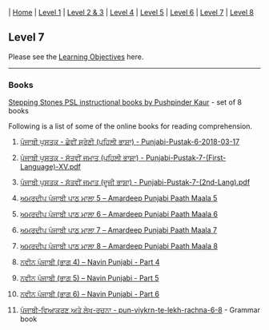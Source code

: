| [Home](https://amardeep0.github.io/learnPunjabi/) | [Level 1](https://amardeep0.github.io/learnPunjabi/Level-1_Punjabi%20Alphabets/) | [Level 2 & 3](https://amardeep0.github.io/learnPunjabi/Level_2-3_Matra/) | [Level 4](https://amardeep0.github.io/learnPunjabi/Level-4_Intermediate/) | [Level 5](https://amardeep0.github.io/learnPunjabi/Level-5_intermediate/) | [Level 6](https://amardeep0.github.io/learnPunjabi/Level-6_Advanced/) | [Level 7](https://amardeep0.github.io/learnPunjabi/Level-7_Advanced/) | [Level 8](https://amardeep0.github.io/learnPunjabi/Level-8_WorldLanguageCompetencyTesting/)

## Level 7 

Please see the [Learning Objectives](https://amardeep0.github.io/learnPunjabi/Level-7_Advanced/Level_7_Goals) here. 

---
 
### Books

[Stepping Stones PSL instructional books  by Pushpinder Kaur](http://www.tejpublishing.com/books#all_books) - set of 8 books


Following is a list of some of the online books for reading comprehension. 


1. [ਪੰਜਾਬੀ ਪੁਸਤਕ - ਛੇਵੀਂ ਸ਼੍ਰੇਣੀ (ਪਹਿਲੀ ਭਾਸ਼ਾ) - Punjabi-Pustak-6-2018-03-17](http://files-cdn.pseb.ac.in/pseb_files/Punjabi-Pustak-6-2018-03-17)

2. [ਪੰਜਾਬੀ ਪੁਸਤਕ - ਸੱਤਵੀਂ ਜਮਾਤ (ਪਹਿਲੀ ਭਾਸ਼ਾ) - Punjabi-Pustak-7-(First-Language)-XV.pdf](http://files-cdn.pseb.ac.in/pseb_files/Punjabi-Pustak-7-(First-Language)-XV.pdf)

3. [ਪੰਜਾਬੀ ਪੁਸਤਕ - ਸੱਤਵੀਂ ਜਮਾਤ (ਦੂਜੀ ਭਾਸ਼ਾ) - Punjabi-Pustak-7-(2nd-Lang).pdf](http://files-cdn.pseb.ac.in/pseb_files/Punjabi-Pustak-7-(2nd-Lang).pdf)

4. [ਅਮਰਦੀਪ ਪੰਜਾਬੀ ਪਾਠ ਮਾਲਾ 5 – Amardeep Punjabi Paath Maala 5](http://www.discoversikhism.com/sikh_library/learn/amardeep_punjabi_paath_maala_5.html)
 
5. [ਅਮਰਦੀਪ ਪੰਜਾਬੀ ਪਾਠ ਮਾਲਾ 6 – Amardeep Punjabi Paath Maala 6](http://www.discoversikhism.com/sikh_library/learn/amardeep_punjabi_paath_maala_6.html)
 
6. [ਅਮਰਦੀਪ ਪੰਜਾਬੀ ਪਾਠ ਮਾਲਾ 7 – Amardeep Punjabi Paath Maala 7](http://www.discoversikhism.com/sikh_library/learn/amardeep_punjabi_paath_maala_7.html)
 
7. [ਅਮਰਦੀਪ ਪੰਜਾਬੀ ਪਾਠ ਮਾਲਾ 8 – Amardeep Punjabi Paath Maala 8](http://www.discoversikhism.com/sikh_library/learn/amardeep_punjabi_paath_maala_8.html)
 
8. [ਨਵੀਨ ਪੰਜਾਬੀ (ਭਾਗ  4) – Navin Punjabi - Part 4](http://www.discoversikhism.com/sikh_library/learn/navin_punjabi_part_4.html)
 
9. [ਨਵੀਨ ਪੰਜਾਬੀ (ਭਾਗ  5) – Navin Punjabi - Part 5](http://www.discoversikhism.com/sikh_library/learn/navin_punjabi_part_5.html)
 
10. [ਨਵੀਨ ਪੰਜਾਬੀ (ਭਾਗ  6) – Navin Punjabi - Part 6](http://www.discoversikhism.com/sikh_library/learn/navin_punjabi_part_6.html )
 
11. [ਪੰਜਾਬੀ-ਵਿਆਕਰਣ ਅਤੇ ਲੇਖ-ਰਚਨਾ - pun-viykrn-te-lekh-rachna-6-8](https://drive.google.com/file/d/1fZW0x4Tgm3sXW6nhcD34jzWMc2MSRBAQ/view) - Grammar book


 
 
 
